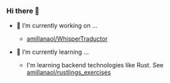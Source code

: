 ### Hi there 👋

- 🔭 I’m currently working on ...
  - [amillanaol/WhisperTraductor](https://github.com/amillanaol/WhisperTraslator)
  
- 🌱 I’m currently learning ...
  - I'm learning backend technologies like Rust. See [amillanaol/rustlings_exercises](https://github.com/amillanaol/rustlings_exercises)

